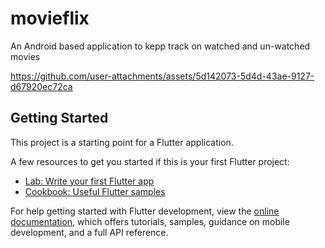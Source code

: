 # movieflix

An Android based application to kepp track on watched and un-watched movies


https://github.com/user-attachments/assets/5d142073-5d4d-43ae-9127-d67920ec72ca


## Getting Started

This project is a starting point for a Flutter application.

A few resources to get you started if this is your first Flutter project:

- [Lab: Write your first Flutter app](https://docs.flutter.dev/get-started/codelab)
- [Cookbook: Useful Flutter samples](https://docs.flutter.dev/cookbook)

For help getting started with Flutter development, view the
[online documentation](https://docs.flutter.dev/), which offers tutorials,
samples, guidance on mobile development, and a full API reference.
